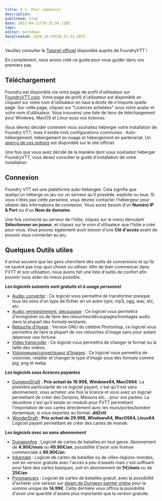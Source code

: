 ```yaml
---
title: 0.1. Pour commencer
description: 
published: true
date: 2021-04-21T16:35:54.138Z
tags: 
editor: markdown
dateCreated: 2020-10-19T10:37:32.287Z
---
```


Veuillez consulter le [Tutoriel officiel](https://foundryvtt.com/article/tutorial/) disponible auprès de FoundryVTT !

En complément, nous avons créé ce guide pour vous guider dans vos premiers pas.

## Téléchargement
Foundry est disponible via votre page de profil d'utilisateur sur [FoundryVTT.com](https://foundryvtt.com).  Votre page de profil d'utilisateur est disponible en cliquant sur votre nom d'utilisateur en haut à droite de n'importe quelle page.  Sur cette page, cliquez sur "Licences achetées" sous votre avatar et votre nom d'utilisateur.  Vous trouverez une liste de liens de téléchargement pour Windows, MacOS et Linux sous vos licences.

Vous devrez décider comment vous souhaitez héberger votre installation de Foundry VTT, mais il existe trois configurations communes : Auto-hébergement, hébergement en nuage et hébergement en partenariat. Un [aperçu de ces options](https://foundryvtt.com/article/hosting/) est disponible sur le site officiel.

Une fois que vous avez décidé de la manière dont vous souhaitez héberger FoundryVTT, vous devez consulter le guide d'installation de votre installation.

## Connexion
Foundry VTT est une plateforme auto-hébergée. Cela signifie que quelqu'un héberge un jeu sur un serveur qu'il possède, exploite ou loue. Si vous n'êtes pas cette personne, vous devrez contacter l'hébergeur pour obtenir des informations de connexion. Vous aurez besoin d'un **Numéro IP & Port** ou d'un **Nom de domaine**.

Une fois connecté au serveur de l'hôte, cliquez sur le menu déroulant **Sélectionner un joueur**, et cliquez sur le nom d'utilisateur que l'hôte a créé pour vous. Vous pouvez également avoir besoin d'une **Clé d'accès** avant de pouvoir vous connecter au jeu.

## Quelques Outils utiles
Il arrive souvent que les gens cherchent des outils de conversions et qu'ils ne savent pas trop quoi choisir ou utiliser.
Afin de bien commencer dans FVTT et son utilisation, nous avons fait une liste d'outils de confort afin pouvoir vous aider du mieux possible.

***Les logiciels suivants sont gratuits et à usage personnel***
- [Audio: converter](https://www.freac.org/) : Ce logiciel vous permettra de transformer presque tous les sons d'un type de fichier en un autre type, mp3, ogg, wav, etc, etc.
- [Audio: enregistrement, découpage](https://audacity.fr/) : Ce logiciel vous permettra d'enregistrer ou de faire des retouches/découpages/montages audio dans la plupart des formats existants.
- [Retouche d'Image](https://www.gimp.org/) : Version GNU du célèbre Photoshop, ce logiciel vous permettra de faire la plupart de vos retouches d'image sans pour autant dépenser une fortune.
- [Video transcoder](https://handbrake.fr/) : Ce logiciel vous permettra de changer le format ou la taille des vidéos.
- [Visionneuse/convertisseur d'Images](https://www.xnview.com/fr/xnviewmp/) : Ce logiciel vous permettra de visionner, retailler et changer le type d'image sous des formats comme jpg, png et webp.

***Les logiciels sous licences payantes***
- [DungeonDraft](https://dungeondraft.net/) : **Prix actuel de 19.99$, Windows64, MacOS64**. 
La première particularité de ce logiciel payant, c'est qu'il est sans abonnement, vous achetez une fois la licence et vous avez un logiciel permettant de créer des Donjons, Maisons etc... pour vos parties. La deuxième c'est qu'il existe un module pour FVTT permettant l'importation de vos cartes directement avec les murs/portes/lumière dynamique, si vous exportez au format **.dd2vtt**
- [WonderDraft](https://www.wonderdraft.net/) : **Prix actuel de 29.99$, Windows64, MacOS64, Linux64**. 
Logiciel payant permettant de créer des cartes de monde.

***Les logiciels avec ou sans abonnement***
- [Dungeonfog](https://www.dungeonfog.com/) : Logiciel de cartes de batailles en tout genre. Abonnement de **4.90€/mois** ou **49.90€/an**, possibilité d'avoir une license commerciale à **99.90€/an**
- [Inkarnate](https://inkarnate.com/) : Logiciel de cartes de batailles ou de villes-régions-mondes, soit en version gratuite avec l'accès à peu d'assets mais c'est suffisant pour faire des cartes basiques, soit en abonnement de **5€/mois** ou de **25€/an**.
- [Pyromancers](http://pyromancers.com/) : Logiciel de cartes de batailles gratuit, avec la possibilité d'acheter une version sur [steam de Dungeon painter online](https://store.steampowered.com/app/592260/Dungeon_Painter_Studio/) pour la somme unique de **14.99€**. Cette dernière vous offrira la possibilité d'avoir une quantité d'assets plus importante que la version gratuite.